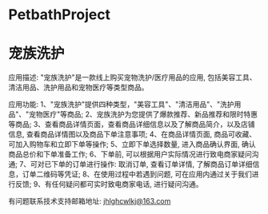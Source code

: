# PetbathProject
# 宠族洗护

应用描述: "宠族洗护"是一款线上购买宠物洗护/医疗用品的应用, 包括美容工具、清洁用品、洗护用品和宠物医疗等类型商品。

应用功能: 
      1、"宠族洗护"提供四种类型，"美容工具"、"清洁用品"、"洗护用品"、"宠物医疗"等商品; 
      2、宠族洗护为您提供了爆款推荐、新品推荐和限时特惠等商品; 
      3、查看商品详情页面，查看商品详细信息以及了解商品简介，以及店铺信息, 查看商品详情图以及商品下单注意事项; 
      4、在商品详情页面, 商品可收藏、可加入购物车和立即下单等操作; 
      5、立即下单选择数量, 进入商品确认界面, 确认商品总价和下单准备工作; 
      6、下单前, 可以根据用户实际情况进行致电商家疑问沟通; 
      7、可对已下单的订单进行操作: 取消订单, 查看订单详情, 了解商品订单详细信息，订单二维码等凭证; 
      8、在使用过程中若遇到问题, 可在应用内通过关于我们进行反馈; 
      9、有任何疑问都可实时致电商家电话, 进行疑问沟通。

有问题联系技术支持邮箱地址: jhlghcwlkj@163.com
